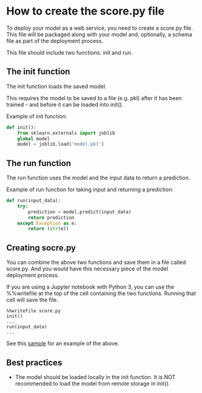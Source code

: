 # How to create the score.py file

To deploy your model as a web service, you need to create a score.py file. This file will be packaged along with your model and, optionally, a schema file as part of the deployment process.

This file should include two functions: init and run.

## The init function
The init function loads the saved model. 

This requires the model to be saved to a file (e.g. pkl) after it has been trained - and before it can be loaded into init().

Example of init function:

```python
def init():   
    from sklearn.externals import joblib
    global model
    model = joblib.load('model.pkl')
```
## The run function
The run function uses the model and the input data to return a prediction.

Example of run function for taking input and returning a prediction:

```python
def run(input_data):
    try:
        prediction = model.predict(input_data)
        return prediction
    except Exception as e:
        return (str(e))
```
## Creating socre.py

You can combine the above two functions and save them in a file called score.py. And you would have this necessary piece of the model deployment process.

If you are using a Jupyter notebook with Python 3, you can use the %%writefile at the top of the cell containing the two functions. Running that cell will save the file.

```
%%writefile score.py
init()
...
run(input_data)
...
```
See this [sample](https://github.com/Azure/Machine-Learning-Operationalization/blob/master/samples/python/tutorials/realtime/digit_classification.ipynb) for an example of the above.

## Best practices

- The model should be loaded locally in the init function. It is NOT recommended to load the model from remote storage in init().